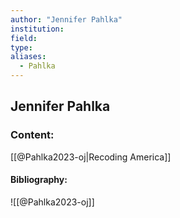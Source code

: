 ```yaml
---
author: "Jennifer Pahlka"
institution:
field:
type:
aliases:
  - Pahlka
---
```


## Jennifer Pahlka

### Content:
[[@Pahlka2023-oj|Recoding America]]

#### Bibliography:

![[@Pahlka2023-oj]]